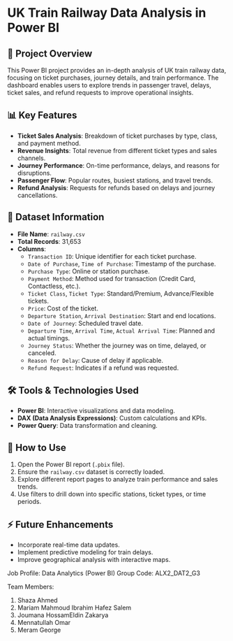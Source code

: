 # UK Train Railway Data Analysis in Power BI

## 📌 Project Overview  
This Power BI project provides an in-depth analysis of UK train railway data, focusing on ticket purchases, journey details, and train performance. The dashboard enables users to explore trends in passenger travel, delays, ticket sales, and refund requests to improve operational insights.

## 📊 Key Features  
- **Ticket Sales Analysis**: Breakdown of ticket purchases by type, class, and payment method.
- **Revenue Insights**: Total revenue from different ticket types and sales channels.
- **Journey Performance**: On-time performance, delays, and reasons for disruptions.
- **Passenger Flow**: Popular routes, busiest stations, and travel trends.
- **Refund Analysis**: Requests for refunds based on delays and journey cancellations.

## 📂 Dataset Information  
- **File Name**: `railway.csv`
- **Total Records**: 31,653
- **Columns**:
  - `Transaction ID`: Unique identifier for each ticket purchase.
  - `Date of Purchase`, `Time of Purchase`: Timestamp of the purchase.
  - `Purchase Type`: Online or station purchase.
  - `Payment Method`: Method used for transaction (Credit Card, Contactless, etc.).
  - `Ticket Class`, `Ticket Type`: Standard/Premium, Advance/Flexible tickets.
  - `Price`: Cost of the ticket.
  - `Departure Station`, `Arrival Destination`: Start and end locations.
  - `Date of Journey`: Scheduled travel date.
  - `Departure Time`, `Arrival Time`, `Actual Arrival Time`: Planned and actual timings.
  - `Journey Status`: Whether the journey was on time, delayed, or canceled.
  - `Reason for Delay`: Cause of delay if applicable.
  - `Refund Request`: Indicates if a refund was requested.

## 🛠️ Tools & Technologies Used  
- **Power BI**: Interactive visualizations and data modeling.
- **DAX (Data Analysis Expressions)**: Custom calculations and KPIs.
- **Power Query**: Data transformation and cleaning.

## 🚀 How to Use  
1. Open the Power BI report (`.pbix` file).
2. Ensure the `railway.csv` dataset is correctly loaded.
3. Explore different report pages to analyze train performance and sales trends.
4. Use filters to drill down into specific stations, ticket types, or time periods.

## ⚡ Future Enhancements  
- Incorporate real-time data updates.
- Implement predictive modeling for train delays.
- Improve geographical analysis with interactive maps.


Job Profile: Data Analytics (Power BI)
Group Code: ALX2_DAT2_G3

Team Members:
1. Shaza Ahmed
2. Mariam Mahmoud Ibrahim Hafez Salem
3. Joumana HossamEldin Zakarya
4. Mennatullah Omar
5. Meram George




